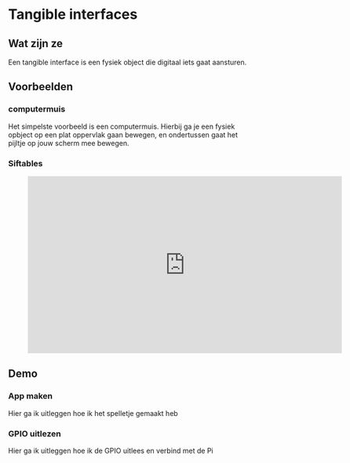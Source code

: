 # Tangible interfaces

## Wat zijn ze
Een tangible interface is een fysiek object die digitaal iets gaat aansturen.

## Voorbeelden

### computermuis
Het simpelste voorbeeld is een computermuis. Hierbij ga je een fysiek opbject op een plat oppervlak gaan bewegen, en ondertussen gaat het pijltje op jouw scherm mee bewegen.

### Siftables

<!-- blank line -->
<figure class="video_container">
    <iframe src="https://player.vimeo.com/video/3164229" width="640" height="361" frameborder="0" allowfullscreen="true"> </iframe>
</figure>
<!-- blank line -->

## Demo

### App maken

Hier ga ik uitleggen hoe ik het spelletje gemaakt heb

### GPIO uitlezen

Hier ga ik uitleggen hoe ik de GPIO uitlees en verbind met de Pi